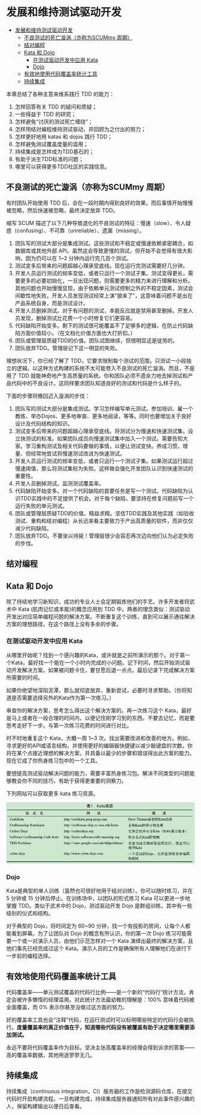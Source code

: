 # 发展和维持测试驱动开发

- [发展和维持测试驱动开发](#发展和维持测试驱动开发)
  - [不良测试的死亡漩涡（亦称为SCUMmy 周期）](#不良测试的死亡漩涡亦称为scummy-周期)
  - [结对编程](#结对编程)
  - [Kata 和 Dojo](#kata-和-dojo)
    - [在测试驱动开发中应用 Kata](#在测试驱动开发中应用-kata)
    - [Dojo](#dojo)
  - [有效地使用代码覆盖率统计工具](#有效地使用代码覆盖率统计工具)
  - [持续集成](#持续集成)

本章总结了各种主意来维系践行 TDD 的能力：

1. 怎样回答有关 TDD 的疑问和质疑；
2. 一些得益于 TDD 的研究；
3. 怎样避免“讨厌的测试死亡缠绕”；
4. 怎样用结对编程维持测试驱动，并回顾为之付出的努力；
5. 怎样更好地用 katas 和 dojos 践行 TDD；
6. 怎样避免测试覆盖度量的滥用；
7. 持续集成是怎样成为TDD基石的；
8. 有助于派生TDD标准的问题；
9. 哪里可以获得更多TDD社区的实践信息。

## 不良测试的死亡漩涡（亦称为SCUMmy 周期）

有时团队开始使用 TDD 后，会在一段时期内得到良好的效果。而后事情开始慢慢被忽略，然后快速被忽略，最终决定放弃 TDD。

缩写 SCUM 描述了以下几种导致退化的不良测试的特征：慢速（slow）、令人疑惑（confusing）、不可靠（unreliable）、遗漏（missing）。

1. 团队写的测试大部分是集成测试。这些测试和不稳定或慢速依赖紧密耦合，如数据库或其他外部 API。虽然这会导致更慢的测试，但开始不会觉得有很大影响，因为仍可以在 1~2 分钟内运行完几百个测试。
2. 测试变多后带来的问题超越心理承受底线。现在运行完测试需要好几分钟。
3. 开发人员运行测试的频率变低，或者只运行一个测试子集。测试变得更长，需要更多的必要初始化，一旦出现问题，则需要更多的精力来进行理解和分析。其他问题也开始慢慢显现，由于依赖单元测试控制之外的不稳定因素，测试会间歇性地失败。开发人员发现测试经常上演“狼来了”，这意味着问题不是出在产品系统自身，而是测试设计。
4. 开发人员删掉测试。对于有问题的测试，本能反应就是禁用甚至删掉。开发人员发现，删掉测试比花费一个小时修复它们更容易。
5. 代码缺陷开始变多。剩下的测试很可能覆盖不了足够多的逻辑，在防止代码缺陷方面价值较小。（在文档化价值方面也大打折扣。）
6. 团队或管理层质疑TDD的价值。团队试图继续，但很明显这是徒劳的。
7. 团队放弃TDD。管理层记下这一明显的失败。

理想状况下，你已经了解了 TDD，它要求限制每个测试的范围，只测试一小段独立的逻辑。以这种方式构建的系统不太可能卷入不良测试的死亡漩涡。而且，不是用了 TDD 就能神奇地产生高质量的系统。你和团队必须不遗余力地去掉测试和产品代码中的不良设计。这同样要求团队知道良好的测试和代码是什么样子的。

下面的步骤将撤回迈入漩涡的步伐：

1. 团队写的测试大部分是集成测试。学习怎样编写单元测试。参加培训、雇一个教练、举办Dojos、更多地审查、更多地阅读，等等。同时也要增加关于良好设计及代码结构的知识。
2. 测试变多后带来的问题超越心理承受底线。将测试分为慢速和快速测试集。设立快测试的标准。如果团队成员向慢速测试集中加入一个测试，需要告知大家。学习重构测试及相关代码要做的事情，以便让测试变快。养成习惯，增量、但经常地尝试将慢速测试改进为快速测试。
3. 开发人员运行测试的频率变低，或者只运行一个测试子集。如果测试运行超过慢速阈值，那么将测试集标为失败。这样做会强化开发团队认识到快速测试的重要性。
4. 开发人员删掉测试。监测测试覆盖率。
5. 代码缺陷开始变多。对一个代码缺陷的首要任务是写一个测试。代码缺陷为认识TDD实践中的不足提供了机会。对于每个缺陷，要坚持在修复问题前写一个运行失败的单元测试。
6. 团队或管理层质疑TDD的价值。精益求精。坚信TDD实践及其他实践（如验收测试、重构和结对编程）从长远来看主要致力于产出高质量的软件，而非仅仅减少代码缺陷。
7. 团队放弃TDD。不要坐以待毙！管理层很少会容忍再次迈向他们认为必定失败的步伐。

## 结对编程

## Kata 和 Dojo

除了持续地学习新知识，成功的专业人士会定期锻炼他们的手艺。许多开发者将武术中 Kata (肌肉记忆或本能)的概念应用到 TDD 中。两者的理念类似：测试驱动开发出对应简单编程问题的解决方案。不断重复这个训练，直到可以展示通往解决方案的理想路径，在这个路径上没有多余的步骤。

### 在测试驱动开发中应用 Kata

从哪里开始呢？找到一个感兴趣的Kata，或许就是之前所演示的那个。对于第一个Kata，最好找一个能在一个小时内完成的小问题。记下时间，然后开始测试驱动开发解决方案。如果被问题卡住，要甘愿后退一点点。最后记录下完成解决方案所需要的时间。

如果你绝望地深陷泥潭，那么就彻底放弃，重新尝试，必要时寻求帮助。（你将知道是否需要选择另外的Kata作为第一次练习。）

审查你的解决方案，思考怎么得出这个解决方案的。再一次练习这个 Kata，最好是马上或者在一段合理的时间内，以便记住刚学习到的东西。不要去记忆，而是要思考走好下一步。与第一次练习花费的时间进行对比。

时不时地重复这个 Kata，大概一周 1~3 次。找出需要改进和改善的地方。例如，寻求更好的API或语言结构，并使用更好的编辑器快捷键以减少敲键盘的次数。你将在某个点接近理想的解决方案，并具备以最少的步骤和错误得出此方案的能力。现在它成了你热身练习包中的一个工具。

要想提高测试驱动解决问题的能力，需要丰富热身练习包。解决不同类型的问题能够教会你不同的技巧，有助于获得更重要的洞察力。

下列网站可以获取更多 kata 练习资源。

![kata](./pic/kata.png)

### Dojo

Kata是典型的单人训练（虽然也可很好地用于结对训练）。你可以随时练习，并在 5 分钟或 15 分钟后停止。在训练场中，以团队的形式练习 Kata 可以更进一步地掌握 TDD。类似于武术中的 Dojo，测试驱动开发 Dojo 是群组训练，其中有一些级别的仪式和结构。

对于典型的 Dojo，将时间定为 60~90 分钟，找一个有投影的房间，让每个人都能看到屏幕。为了让团队对 Dojo 的概念有所认识，你的第一次 Dojo 练习可能需要一个或一对演示人员，由他们示范怎样对一个 Kata 演绎出最终的解决方案，且他们事先已经完成过这个 Kata。演示人员的工作是确保所有人理解他们在进行下一步前的编程选择。

## 有效地使用代码覆盖率统计工具

代码覆盖率——单元测试覆盖的代码行比例——是一个新的“代码行”统计方法，肯定会被许多懒惰的经理滥用。对此统计方法最幼稚的理解是：100% 意味着代码被全面覆盖，而 0% 表示你甚至没做过这方面的努力。

好的覆盖率工具也会“注释”代码，在运行测试时可以标明哪些特定的代码行会被执行。**度量覆盖率的真正价值在于，知道哪些代码没有被覆盖有助于决定哪里需要添加测试。**

永远不要将代码覆盖率作为目标。坚决主张高覆盖率的经理会得到诉求的答案——高的覆盖率数据，其他用途寥寥无几。

## 持续集成

持续集成（continuous integration，CI）服务器的工作是检测源码仓库，在提交代码时开启构建流程。一旦构建完成，持续集成服务器通知所有对此事件感兴趣的人，保留构建输出以便日后查看。
